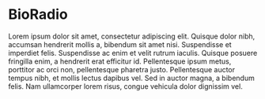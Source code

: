 # BioRadio

Lorem ipsum dolor sit amet, consectetur adipiscing elit. Quisque dolor nibh, accumsan hendrerit mollis a, bibendum sit amet nisi. Suspendisse et imperdiet felis. Suspendisse ac enim et velit rutrum iaculis. Quisque posuere fringilla enim, a hendrerit erat efficitur id. Pellentesque ipsum metus, porttitor ac orci non, pellentesque pharetra justo. Pellentesque auctor tempus nibh, et mollis lectus dapibus vel. Sed in auctor magna, a bibendum felis. Nam ullamcorper lorem risus, congue vehicula dolor dignissim vel.